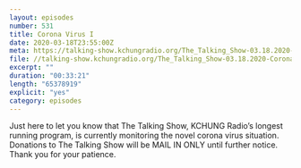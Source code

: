```yaml
---
layout: episodes
number: 531
title: Corona Virus I
date: 2020-03-18T23:55:00Z
meta: https://talking-show.kchungradio.org/The_Talking_Show-03.18.2020-Coronavirus01.mp3
file: //talking-show.kchungradio.org/The_Talking_Show-03.18.2020-Coronavirus01.mp3
excerpt: ""
duration: "00:33:21"
length: "65378919"
explicit: "yes"
category: episodes
---
```

Just here to let you know that The Talking Show, KCHUNG Radio’s longest running program, is currently monitoring the novel corona virus situation. Donations to The Talking Show will be MAIL IN ONLY until further notice. Thank you for your patience.
